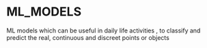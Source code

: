 # ML_MODELS
ML models which can be useful in daily life activities , to classify and predict the real, continuous and discreet points or objects 
